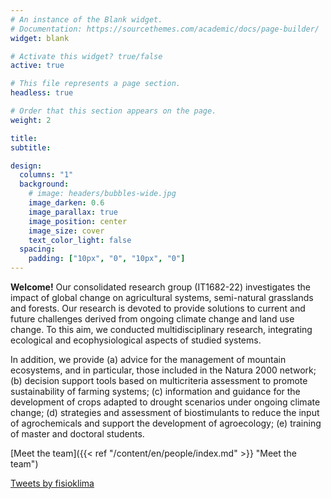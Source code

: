 ```yaml
---
# An instance of the Blank widget.
# Documentation: https://sourcethemes.com/academic/docs/page-builder/
widget: blank

# Activate this widget? true/false
active: true

# This file represents a page section.
headless: true

# Order that this section appears on the page.
weight: 2

title: 
subtitle:

design:
  columns: "1"
  background:
    # image: headers/bubbles-wide.jpg
    image_darken: 0.6
    image_parallax: true
    image_position: center
    image_size: cover
    text_color_light: false
  spacing:
    padding: ["10px", "0", "10px", "0"]
---
```


**Welcome!** Our consolidated research group (IT1682-22) investigates the impact of global change on 
agricultural systems, semi-natural grasslands and forests. Our research is devoted to provide solutions to current and future challenges derived from ongoing climate change and land use change.  To this aim, we conducted multidisciplinary research, integrating ecological and ecophysiological aspects of studied systems. 

In addition, we provide (a) advice for the management of mountain ecosystems, and in particular, those included in the Natura 2000 network; (b) decision support tools based on multicriteria assessment to promote sustainability of farming systems; (c) information and guidance for the 
development of crops adapted to drought scenarios under ongoing climate change;
(d) strategies and assessment of biostimulants to reduce the input of agrochemicals and support the development of agroecology; (e) training of master and doctoral students.

[Meet the team]({{< ref "/content/en/people/index.md" >}} "Meet the team")   

<a class="twitter-timeline" href="https://twitter.com/fisioklima?ref_src=twsrc%5Etfw">Tweets by fisioklima</a> <script async src="https://platform.twitter.com/widgets.js" charset="utf-8"></script> 
